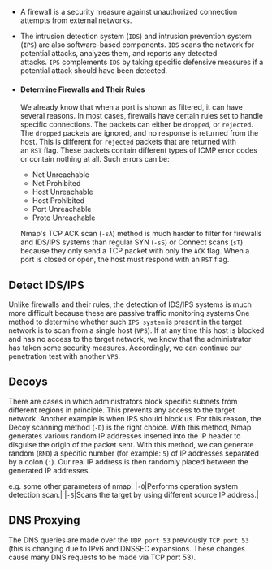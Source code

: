 - A firewall is a security measure against unauthorized connection attempts from external networks.
- The intrusion detection system (`IDS`) and intrusion prevention system (`IPS`) are also software-based components. `IDS` scans the network for potential attacks, analyzes them, and reports any detected attacks. `IPS` complements `IDS` by taking specific defensive measures if a potential attack should have been detected.
- #### Determine Firewalls and Their Rules
   We already know that when a port is shown as filtered, it can have several reasons. In most cases, firewalls have certain rules set to handle specific connections. The packets can either be `dropped`, or `rejected`. The `dropped` packets are ignored, and no response is returned from the host.
   This is different for `rejected` packets that are returned with an `RST` flag. These packets contain different types of ICMP error codes or contain nothing at all.
   Such errors can be:
   - Net Unreachable
   - Net Prohibited
   - Host Unreachable
   - Host Prohibited
   - Port Unreachable
   - Proto Unreachable
   
   Nmap's TCP ACK scan (`-sA`) method is much harder to filter for firewalls and IDS/IPS systems than regular SYN (`-sS`) or Connect scans (`sT`) because they only send a TCP packet with only the `ACK` flag. When a port is closed or open, the host must respond with an `RST` flag.
## Detect IDS/IPS
Unlike firewalls and their rules, the detection of IDS/IPS systems is much more difficult because these are passive traffic monitoring systems.One method to determine whether such `IPS system` is present in the target network is to scan from a single host (`VPS`). If at any time this host is blocked and has no access to the target network, we know that the administrator has taken some security measures. Accordingly, we can continue our penetration test with another `VPS`.

## Decoys
There are cases in which administrators block specific subnets from different regions in principle. This prevents any access to the target network. Another example is when IPS should block us. For this reason, the Decoy scanning method (`-D`) is the right choice. With this method, Nmap generates various random IP addresses inserted into the IP header to disguise the origin of the packet sent. With this method, we can generate random (`RND`) a specific number (for example: `5`) of IP addresses separated by a colon (`:`). Our real IP address is then randomly placed between the generated IP addresses.

e.g.
some other parameters of nmap:
|`-O`|Performs operation system detection scan.|
|`-S`|Scans the target by using different source IP address.|

## DNS Proxying
The DNS queries are made over the `UDP port 53` previously `TCP port 53` (this is changing due to IPv6 and DNSSEC expansions. These changes cause many DNS requests to be made via TCP port 53).

